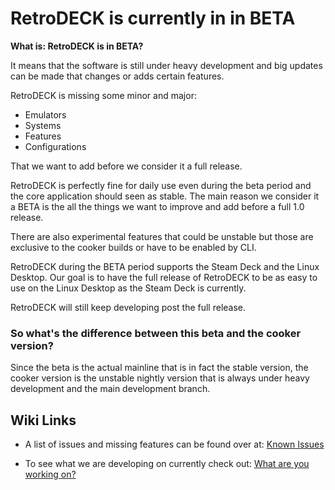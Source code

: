 # RetroDECK is currently in in BETA

**What is: RetroDECK is in BETA?**

It means that the software is still under heavy development and big updates can be made that changes or adds certain features.

RetroDECK is missing some minor and major:

- Emulators
- Systems
- Features
- Configurations

That we want to add before we consider it a full release.

RetroDECK is perfectly fine for daily use even during the beta period and the core application should seen as  stable. The main reason we consider it a BETA is the all the things we want to improve and add before a full 1.0 release.

There are also experimental features that could be unstable but those are exclusive to the cooker builds or have to be enabled by CLI.

RetroDECK during the BETA period supports the Steam Deck and the Linux Desktop. Our goal is to have the full release of RetroDECK to be as easy to use on the Linux Desktop as the Steam Deck is currently.

RetroDECK will still keep developing post the full release.

### So what's the difference between this beta and the cooker version?
Since the beta is the actual mainline that is in fact the stable version, the cooker version is the unstable nightly version that is always under heavy development and the main development branch.

## Wiki Links

- A list of issues and missing features can be found over at: [Known Issues](../wiki_bugs/known-issues.md)

- To see what we are developing on currently check out: [What are you working on?](../wiki_development/what-are-you-working.on.md)



